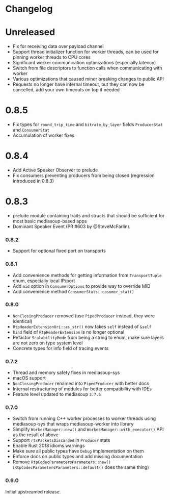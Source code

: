 # Changelog

# Unreleased

* Fix for receiving data over payload channel
* Support thread initializer function for worker threads, can be used for pinning worker threads to CPU cores
* Significant worker communication optimizations (especially latency)
* Switch from file descriptors to function calls when communicating with worker
* Various optimizations that caused minor breaking changes to public API
* Requests no longer have internal timeout, but they can now be cancelled, add your own timeouts on top if needed

# 0.8.5

* Fix types for `round_trip_time` and `bitrate_by_layer` fields `ProducerStat` and `ConsumerStat`
* Accumulation of worker fixes

# 0.8.4

* Add Active Speaker Observer to prelude
* Fix consumers preventing producers from being closed (regression introduced in 0.8.3)

# 0.8.3

* prelude module containing traits and structs that should be sufficient for most basic mediasoup-based apps
* Dominant Speaker Event (PR #603 by @SteveMcFarlin).

### 0.8.2

* Support for optional fixed port on transports

### 0.8.1

* Add convenience methods for getting information from `TransportTuple` enum, especially local IP/port
* Add `mid` option in `ConsumerOptions` to provide way to override MID
* Add convenience method `ConsumerStats::cosumer_stat()`

### 0.8.0

* `NonClosingProducer` removed (use `PipedProducer` instead, they were identical)
* `RtpHeaderExtensionUri::as_str()` now takes `self` instead of `&self`
* `kind` field of `RtpHeaderExtension` is no longer optional
* Refactor `ScalabilityMode` from being a string to enum, make sure layers are not zero on type system level
* Concrete types for info field of tracing events

### 0.7.2

* Thread and memory safety fixes in mediasoup-sys
* macOS support
* `NonClosingProducer` renamed into `PipedProducer` with better docs
* Internal restructuring of modules for better compatibility with IDEs
* Feature level updated to mediasoup `3.7.6`

### 0.7.0

* Switch from running C++ worker processes to worker threads using mediasoup-sys that wraps mediasoup-worker into library
* Simplify `WorkerManager::new()` and `WorkerManager::with_executor()` API as the result of above
* Support `rtxPacketsDiscarded` in `Producer` stats
* Enable Rust 2018 idioms warnings
* Make sure all public types have `Debug` implementation on them
* Enforce docs on public types and add missing documentation
* Remove `RtpCodecParametersParameters::new()` (`RtpCodecParametersParameters::default()` does the same thing)

### 0.6.0

Initial upstreamed release.
